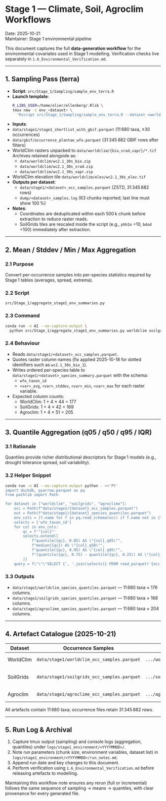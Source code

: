 # Stage 1 — Climate, Soil, Agroclim Workflows

Date: 2025-10-21  
Maintainer: Stage 1 environmental pipeline

This document captures the full **data-generation workflow** for the environmental covariates used in Stage 1 modelling. Verification checks live separately in `1.6_Environmental_Verification.md`.

---

## 1. Sampling Pass (terra)

- **Script**: `src/Stage_1/Sampling/sample_env_terra.R`
- **Launch template**:
  ```bash
  R_LIBS_USER=/home/olier/ellenberg/.Rlib \
  tmux new -s env_<dataset> \
    "Rscript src/Stage_1/Sampling/sample_env_terra.R --dataset <worldclim|soilgrids|agroclim> --chunk-size 500000"
  ```
- **Inputs**:
- `data/stage1/stage1_shortlist_with_gbif.parquet` (11 680 taxa, ≥30 occurrences)
- `data/gbif/occurrence_plantae_wfo.parquet` (31 345 882 GBIF rows after filters)
- WorldClim rasters unpacked to `data/worldclim/{bio,srad,vapr}/*.tif`  
  Archives retained alongside as:
  - `data/worldclim/wc2.1_30s_bio.zip`
  - `data/worldclim/wc2.1_30s_srad.zip`
  - `data/worldclim/wc2.1_30s_vapr.zip`
- WorldClim elevation tile `data/worldclim/elev/wc2.1_30s_elev.tif`
- **Outputs per dataset**:
  - `data/stage1/<dataset>_occ_samples.parquet` (ZSTD, 31 345 882 rows)
  - `dump/<dataset>_samples.log` (63 chunks reported; last line must show 100 %)
- **Notes**:
  - Coordinates are deduplicated within each 500 k chunk before extraction to reduce raster reads.
  - SoilGrids tiles are rescaled inside the script (e.g., `phh2o` ÷10, `bdod` ÷100) immediately after extraction.

---

## 2. Mean / Stddev / Min / Max Aggregation

### 2.1 Purpose
Convert per-occurrence samples into per-species statistics required by Stage 1 tables (averages, spread, extrema).

### 2.2 Script
`src/Stage_1/aggregate_stage1_env_summaries.py`

### 2.3 Command
```bash
conda run -n AI --no-capture-output \
  python src/Stage_1/aggregate_stage1_env_summaries.py worldclim soilgrids agroclime
```

### 2.4 Behaviour
- Reads `data/stage1/<dataset>_occ_samples.parquet`.
- Quotes raster column names (fix applied 2025-10-18 for dotted identifiers such as `wc2.1_30s_bio_1`).
- Writes ordered per-species table to `data/stage1/<dataset>_species_summary.parquet` with the schema:
  - `wfo_taxon_id`
  - `<var>_avg`, `<var>_stddev`, `<var>_min`, `<var>_max` for each raster variable.
- Expected column counts:
  - WorldClim: 1 + 4 × 44 = 177
  - SoilGrids: 1 + 4 × 42 = 169
  - Agroclim: 1 + 4 × 51 = 205

---

## 3. Quantile Aggregation (q05 / q50 / q95 / IQR)

### 3.1 Rationale
Quantiles provide richer distributional descriptors for Stage 1 models (e.g., drought tolerance spread, soil variability).

### 3.2 Helper Snippet
```bash
conda run -n AI --no-capture-output python - <<'PY'
import duckdb, pyarrow.parquet as pq
from pathlib import Path

for dataset in ["worldclim", "soilgrids", "agroclime"]:
    occ = Path(f"data/stage1/{dataset}_occ_samples.parquet")
    out = Path(f"data/stage1/{dataset}_species_quantiles.parquet")
    env_cols = [f.name for f in pq.read_schema(occ) if f.name not in {"wfo_taxon_id","gbifID","lon","lat"}]
    selects = ['wfo_taxon_id']
    for col in env_cols:
        qc = f'"{col}"'
        selects.extend([
            f"quantile({qc}, 0.05) AS \"{col}_q05\"",
            f"median({qc}) AS \"{col}_q50\"",
            f"quantile({qc}, 0.95) AS \"{col}_q95\"",
            f"(quantile({qc}, 0.75) - quantile({qc}, 0.25)) AS \"{col}_iqr\"",
        ])
    query = f\"\"\"SELECT {', '.join(selects)} FROM read_parquet('{occ.as_posix()}') GROUP BY wfo_taxon_id ORDER BY wfo_taxon_id\"\"\"\n    duckdb.sql(f\"COPY ({query}) TO '{out.as_posix()}' (FORMAT PARQUET, COMPRESSION ZSTD)\")\nPY
```

### 3.3 Outputs
- `data/stage1/worldclim_species_quantiles.parquet` — 11 680 taxa × 176 columns.
- `data/stage1/soilgrids_species_quantiles.parquet` — 11 680 taxa × 168 columns.
- `data/stage1/agroclime_species_quantiles.parquet` — 11 680 taxa × 204 columns.

---

## 4. Artefact Catalogue (2025-10-21)

| Dataset   | Occurrence Samples | Means/Stddev | Quantiles | Notes |
|-----------|--------------------|--------------|-----------|-------|
| WorldClim | `data/stage1/worldclim_occ_samples.parquet` | `.../worldclim_species_summary.parquet` | `.../worldclim_species_quantiles.parquet` | 44 rasters (BIO + vapour/solar/elevation) |
| SoilGrids | `data/stage1/soilgrids_occ_samples.parquet` | `.../soilgrids_species_summary.parquet` | `.../soilgrids_species_quantiles.parquet` | 42 rasters (property × depth; values rescaled) |
| Agroclim  | `data/stage1/agroclime_occ_samples.parquet` | `.../agroclime_species_summary.parquet` | `.../agroclime_species_quantiles.parquet` | 51 climatological metrics |

All artefacts contain 11 680 taxa; occurrence files retain 31 345 882 rows.

---

## 5. Run Log & Archival

1. Capture tmux output (sampling) and console logs (aggregation, quantiles) under `logs/stage1_environment/<YYYYMMDD>/`.
2. Note run parameters (chunk size, environment variables, dataset list) in `logs/stage1_environment/<YYYYMMDD>/run_notes.md`.
3. Append run date and key changes to this document.
4. Perform verification using `1.6_Environmental_Verification.md` before releasing artefacts to modelling.

Maintaining this workflow note ensures any rerun (full or incremental) follows the same sequence of sampling → means → quantiles, with clear provenance for every generated file.
